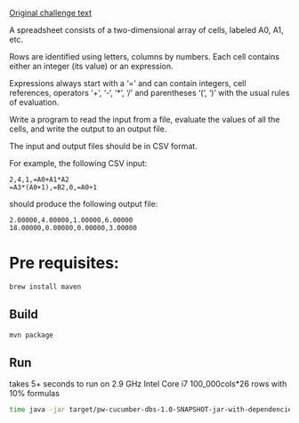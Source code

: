 
[Original challenge text](https://github.com/blakeembrey/code-problems/tree/master/problems/spreadsheet)

A spreadsheet consists of a two-dimensional array of cells, labeled A0, A1, etc.

Rows are identified using letters, columns by numbers. Each cell contains either an integer (its value) or an expression. 

Expressions always start with a ‘=’ and can contain integers, cell references, operators ‘+’, ‘-‘, ‘*’, ‘/’ and parentheses ‘(‘, ‘)’ with the usual rules of evaluation.

Write a program to read the input from a file, evaluate the values of all the cells, and write the output to an output file.

The input and output files should be in CSV format.

For example, the following CSV input:
```csv
2,4,1,=A0+A1*A2
=A3*(A0+1),=B2,0,=A0+1
```
should produce the following output file:
```csv
2.00000,4.00000,1.00000,6.00000
18.00000,0.00000,0.00000,3.00000
```

# Pre requisites:
```bash
brew install maven
```

## Build
```bash
mvn package
```
    
## Run
takes 5+ seconds to run on 2.9 GHz Intel Core i7 100_000cols*26 rows with 10% formulas
```bash
time java -jar target/pw-cucumber-dbs-1.0-SNAPSHOT-jar-with-dependencies.jar -i ./mocks/100000cols.csv  -o ./out.csv
``` 
